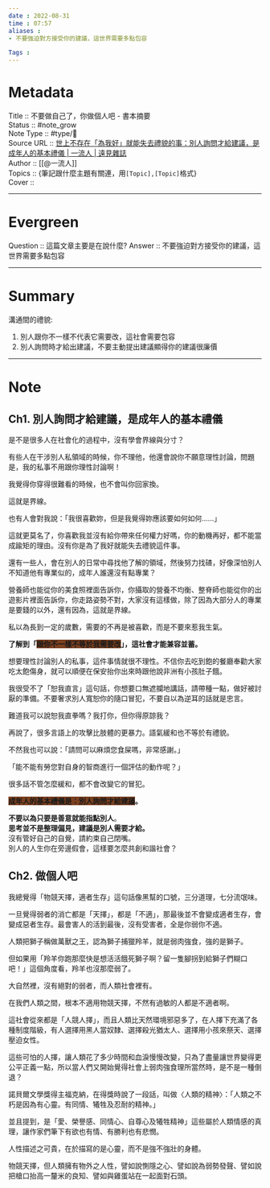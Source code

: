 ```yaml
---
date : 2022-08-31
time : 07:57
aliases : 
- 不要強迫對方接受你的建議，這世界需要多點包容

Tags : 
---
```

# Metadata
Title :: 不要做自己了，你做個人吧 - 書本摘要<br>
Status :: #note_grow <br>
Note Type :: #type/📰<br>
Source URL :: [世上不存在「為我好」就能失去禮貌的事：別人詢問才給建議，是成年人的基本禮儀 | 一流人 | 遠見雜誌](https://www.gvm.com.tw/article/93481)<br>
Author :: [[@一流人]]<br>
Topics :: {筆記跟什麼主題有關連，用`[Topic],[Topic]`格式}<br>
Cover ::

---
# Evergreen
Question :: 這篇文章主要是在說什麼?
Answer :: 不要強迫對方接受你的建議，這世界需要多點包容

---

# Summary
溝通間的禮貌:
1. 別人跟你不一樣不代表它需要改，這社會需要包容
2. 別人詢問時才給出建議，不要主動提出建議顯得你的建議很廉價

---

# Note

## Ch1. 別人詢問才給建議，是成年人的基本禮儀

是不是很多人在社會化的過程中，沒有學會界線與分寸？

有些人在干涉別人私領域的時候，你不理他，他還會說你不願意理性討論，問題是，我的私事不用跟你理性討論啊！

我覺得你穿得很難看的時候，也不會叫你回家換。

這就是界線。

也有人會對我說：「我很喜歡妳，但是我覺得妳應該要如何如何……」

這就更莫名了，你喜歡我並沒有給你帶來任何權力好嗎，你的動機再好，都不能當成踰矩的理由。沒有你是為了我好就能失去禮貌這件事。

還有一些人，會在別人的日常中尋找他了解的領域，然後努力找碴，好像深怕別人不知道他有專業似的，成年人誰還沒有點專業？

營養師也能從你的美食照裡面告訴你，你攝取的營養不均衡、整脊師也能從你的出遊影片裡面告訴你，你走路姿勢不對，大家沒有這樣做，除了因為大部分人的專業是要錢的以外，還有因為，這就是界線。

私以為長到一定的歲數，需要的不再是被喜歡，而是不要來惹我生氣。

**了解到「<span style="background:#7a3f1f">跟你不一樣不等於我需要改</span>」，這社會才能兼容並蓄。**

想要理性討論別人的私事，這件事情就很不理性。不信你去吃到飽的餐廳奉勸大家吃太飽傷身，就可以順便在保安抬你出來時跟他說非洲有小孩肚子餓。

我很受不了「恕我直言」這句話，你想要口無遮攔地講話，請帶種一點，做好被討厭的準備。不要奢求別人寬恕你的隨口冒犯，不要自以為逆耳的話就是忠言。

難道我可以說恕我直拳嗎？我打你，但你得原諒我？

再說了，很多言語上的攻擊比肢體的更暴力。語氣緩和也不等於有禮貌。

不然我也可以說：「請問可以麻煩您食屎嗎，非常感謝。」

「能不能有勞您對自身的智商進行一個評估的動作呢？」

很多話不管怎麼緩和，都不會改變它的冒犯。

**<span style="background:#7a3f1f">成年人的基本禮儀是：別人詢問才給建議</span>。**

**不要以為只要是善意就能指點別人**。  
**思考並不是整理偏見，建議是別人需要才給。**  
沒有管好自己的自覺，請約束自己閉嘴。  
別人的人生你在旁邊假會，這樣要怎麼共創和諧社會？

## Ch2. 做個人吧

我總覺得「物競天擇，適者生存」這句話像黑幫的口號，三分道理，七分流氓味。

一旦覺得弱者的消亡都是「天擇」，都是「不適」，那最後並不會變成適者生存，會變成惡者生存。最會害人的活到最後，沒有受害者，全是你弱你不適。

人類把獅子稱做萬獸之王，認為獅子捕獵羚羊，就是弱肉強食，強的是獅子。

但如果用「羚羊你跑那麼快是想活活餓死獅子啊？留一隻腳拐到給獅子們糊口吧！」這個角度看，羚羊也沒那麼弱了。

大自然裡，沒有絕對的弱者，而人類社會裡有。

在我們人類之間，根本不適用物競天擇，不然有過敏的人都是不適者啊。

這社會從來都是「人競人擇」，而且人類比天然環境邪惡多了，在人擇下充滿了各種制度階級，有人選擇用黑人當奴隸、選擇殺光猶太人、選擇用小孩來祭天、選擇壓迫女性。

這些可怕的人擇，讓人類花了多少時間和血淚慢慢改變，只為了盡量讓世界變得更公平正義一點，所以當人們又開始覺得社會上弱肉強食理所當然時，是不是一種倒退？ 

諾貝爾文學獎得主福克納，在得獎時說了一段話，叫做〈人類的精神〉：「人類之不朽是因為有心靈。有同情、犧牲及忍耐的精神。」

並且提到，是「愛、榮譽感、同情心、自尊心及犧牲精神」這些屬於人類情感的真理，讓作家們筆下有欲也有情、有勝利也有悲憫。

人性描述之可貴，在於描寫的是心靈，而不是強不強壯的身體。

物競天擇，但人類擁有物外之人性，譬如說惻隱之心、譬如說為弱勢發聲、譬如說把槍口抬高一釐米的良知、譬如與雞蛋站在一起面對石頭。